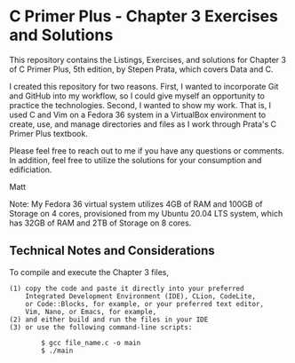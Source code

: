 # C Primer Plus - Chapter 3 Exercises and Solutions

This repository contains the Listings, Exercises, and solutions
for Chapter 3 of C Primer Plus, 5th edition, by Stepen Prata, 
which covers Data and C.

I created this repository for two reasons. First, I wanted to
incorporate Git and GitHub into my workflow, so I could give
myself an opportunity to practice the technologies. Second, I
wanted to show my work. That is, I used C and Vim on a Fedora
36 system in a VirtualBox environment to create, use, and
manage directories and files as I work through Prata's C Primer
Plus textbook.

Please feel free to reach out to me if you have any questions
or comments. In addition, feel free to utilize the solutions
for your consumption and edificiation.

Matt

Note: My Fedora 36 virtual system utilizes 4GB of RAM and 100GB
of Storage on 4 cores, provisioned from my Ubuntu 20.04 LTS
system, which has 32GB of RAM and 2TB of Storage on 8 cores.

Technical Notes and Considerations
------------------------------------------------------------------

To compile and execute the Chapter 3 files,

    (1) copy the code and paste it directly into your preferred
        Integrated Development Environment (IDE), CLion, CodeLite,
        or Code::Blocks, for example, or your preferred text editor,
        Vim, Nano, or Emacs, for example,
    (2) and either build and run the files in your IDE
    (3) or use the following command-line scripts:

            $ gcc file_name.c -o main
            $ ./main
